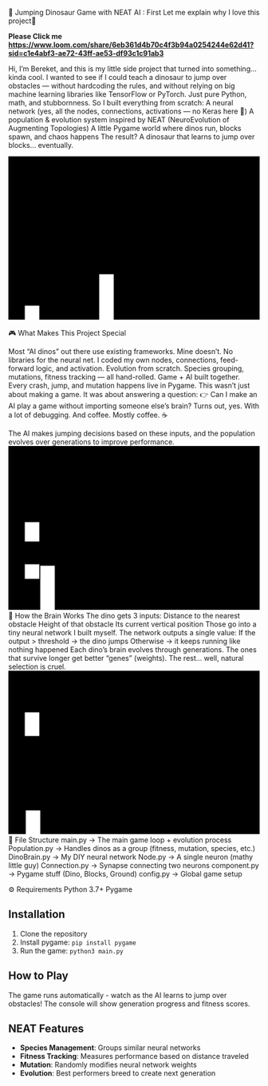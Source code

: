 🦖 Jumping Dinosaur Game with NEAT AI : First Let me explain why I love this project🫡

**Please Click me  https://www.loom.com/share/6eb361d4b70c4f3b94a0254244e62d41?sid=c1e4abf3-ae72-43ff-ae53-df93c1c91ab3**

Hi, I’m Bereket, and this is my little side project that turned into something… kinda cool.
I wanted to see if I could teach a dinosaur to jump over obstacles — without hardcoding the rules, and without relying on big machine learning libraries like TensorFlow or PyTorch. Just pure Python, math, and stubbornness.
So I built everything from scratch:
A neural network (yes, all the nodes, connections, activations — no Keras here 👀)
A population & evolution system inspired by NEAT (NeuroEvolution of Augmenting Topologies)
A little Pygame world where dinos run, blocks spawn, and chaos happens
The result? A dinosaur that learns to jump over blocks… eventually.

![Dino Game Screenshot](Screenshot%202025-09-29%20at%2016.21.51.png)

🎮 What Makes This Project Special

Most “AI dinos” out there use existing frameworks. Mine doesn’t.
No libraries for the neural net. I coded my own nodes, connections, feed-forward logic, and activation.
Evolution from scratch. Species grouping, mutations, fitness tracking — all hand-rolled.
Game + AI built together. Every crash, jump, and mutation happens live in Pygame.
This wasn’t just about making a game. It was about answering a question:
👉 Can I make an AI play a game without importing someone else’s brain?
Turns out, yes. With a lot of debugging. And coffee. Mostly coffee. ☕

The AI makes jumping decisions based on these inputs, and the population evolves over generations to improve performance.
![Dino Game Screenshot](Screenshot%202025-09-29%20at%2016.21.43.png)
🧠 How the Brain Works
The dino gets 3 inputs:
Distance to the nearest obstacle
Height of that obstacle
Its current vertical position
Those go into a tiny neural network I built myself. The network outputs a single value:
If the output > threshold → the dino jumps
Otherwise → it keeps running like nothing happened
Each dino’s brain evolves through generations. The ones that survive longer get better “genes” (weights). The rest… well, natural selection is cruel.
![Dino Game Screenshot](Screenshot%202025-09-29%20at%2016.21.58.png)
📂 File Structure
main.py → The main game loop + evolution process
Population.py → Handles dinos as a group (fitness, mutation, species, etc.)
DinoBrain.py → My DIY neural network
Node.py → A single neuron (mathy little guy)
Connection.py → Synapse connecting two neurons
component.py → Pygame stuff (Dino, Blocks, Ground)
config.py → Global game setup

⚙️ Requirements
Python 3.7+
Pygame

## Installation

1. Clone the repository
2. Install pygame: `pip install pygame`
3. Run the game: `python3 main.py`

## How to Play

The game runs automatically - watch as the AI learns to jump over obstacles! The console will show generation progress and fitness scores.

## NEAT Features

- **Species Management**: Groups similar neural networks
- **Fitness Tracking**: Measures performance based on distance traveled
- **Mutation**: Randomly modifies neural network weights
- **Evolution**: Best performers breed to create next generation

